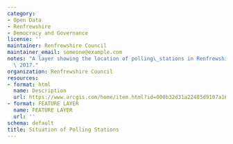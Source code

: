 ```yaml
---
category:
- Open Data
- Renfrewshire
- Democracy and Governance
license: ''
maintainer: Renfrewshire Council
maintainer_email: someone@example.com
notes: "A layer showing the location of polling\_stations in Renfrewshire in June\
  \ 2017."
organization: Renfrewshire Council
resources:
- format: html
  name: Description
  url: https://www.arcgis.com/home/item.html?id=000b32d31a22485d9107a1666577372b
- format: FEATURE LAYER
  name: FEATURE LAYER
  url: ''
schema: default
title: Situation of Polling Stations
---
```

